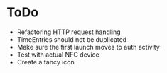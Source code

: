 ToDo
====

* Refactoring HTTP request handling
* TimeEntries should not be duplicated
* Make sure the first launch moves to auth activity
* Test with actual NFC device
* Create a fancy icon
